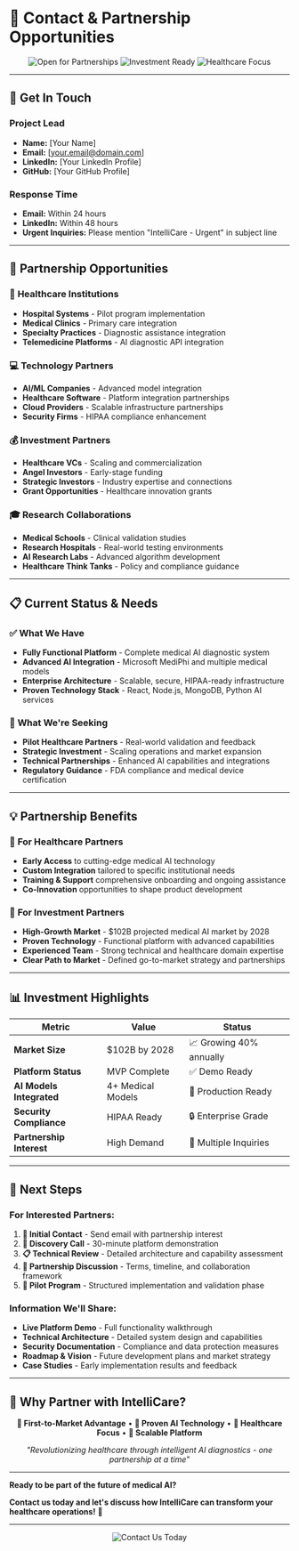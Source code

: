 # 📧 Contact & Partnership Opportunities

<div align="center">
  <img src="https://img.shields.io/badge/🤝-Open%20for%20Partnerships-brightgreen?style=for-the-badge" alt="Open for Partnerships"/>
  <img src="https://img.shields.io/badge/💼-Investment%20Ready-blue?style=for-the-badge" alt="Investment Ready"/>
  <img src="https://img.shields.io/badge/🏥-Healthcare%20Focus-red?style=for-the-badge" alt="Healthcare Focus"/>
</div>

---

## 🎯 **Get In Touch**

### **Project Lead**
- **Name:** [Your Name]
- **Email:** [your.email@domain.com]
- **LinkedIn:** [Your LinkedIn Profile]
- **GitHub:** [Your GitHub Profile]

### **Response Time**
- **Email:** Within 24 hours
- **LinkedIn:** Within 48 hours
- **Urgent Inquiries:** Please mention "IntelliCare - Urgent" in subject line

---

## 🤝 **Partnership Opportunities**

### 🏥 **Healthcare Institutions**
- **Hospital Systems** - Pilot program implementation
- **Medical Clinics** - Primary care integration
- **Specialty Practices** - Diagnostic assistance integration
- **Telemedicine Platforms** - AI diagnostic API integration

### 💻 **Technology Partners**
- **AI/ML Companies** - Advanced model integration
- **Healthcare Software** - Platform integration partnerships
- **Cloud Providers** - Scalable infrastructure partnerships
- **Security Firms** - HIPAA compliance enhancement

### 💰 **Investment Partners**
- **Healthcare VCs** - Scaling and commercialization
- **Angel Investors** - Early-stage funding
- **Strategic Investors** - Industry expertise and connections
- **Grant Opportunities** - Healthcare innovation grants

### 🎓 **Research Collaborations**
- **Medical Schools** - Clinical validation studies
- **Research Hospitals** - Real-world testing environments
- **AI Research Labs** - Advanced algorithm development
- **Healthcare Think Tanks** - Policy and compliance guidance

---

## 📋 **Current Status & Needs**

### ✅ **What We Have**
- **Fully Functional Platform** - Complete medical AI diagnostic system
- **Advanced AI Integration** - Microsoft MediPhi and multiple medical models
- **Enterprise Architecture** - Scalable, secure, HIPAA-ready infrastructure
- **Proven Technology Stack** - React, Node.js, MongoDB, Python AI services

### 🎯 **What We're Seeking**
- **Pilot Healthcare Partners** - Real-world validation and feedback
- **Strategic Investment** - Scaling operations and market expansion
- **Technical Partnerships** - Enhanced AI capabilities and integrations
- **Regulatory Guidance** - FDA compliance and medical device certification

---

## 💡 **Partnership Benefits**

### 🏥 **For Healthcare Partners**
- **Early Access** to cutting-edge medical AI technology
- **Custom Integration** tailored to specific institutional needs
- **Training & Support** comprehensive onboarding and ongoing assistance
- **Co-Innovation** opportunities to shape product development

### 💼 **For Investment Partners**
- **High-Growth Market** - $102B projected medical AI market by 2028
- **Proven Technology** - Functional platform with advanced capabilities
- **Experienced Team** - Strong technical and healthcare domain expertise
- **Clear Path to Market** - Defined go-to-market strategy and partnerships

---

## 📊 **Investment Highlights**

| Metric | Value | Status |
|--------|-------|--------|
| **Market Size** | $102B by 2028 | 📈 Growing 40% annually |
| **Platform Status** | MVP Complete | ✅ Demo Ready |
| **AI Models Integrated** | 4+ Medical Models | 🤖 Production Ready |
| **Security Compliance** | HIPAA Ready | 🔒 Enterprise Grade |
| **Partnership Interest** | High Demand | 🚀 Multiple Inquiries |

---

## 🚀 **Next Steps**

### **For Interested Partners:**

1. **📧 Initial Contact** - Send email with partnership interest
2. **📱 Discovery Call** - 30-minute platform demonstration
3. **📋 Technical Review** - Detailed architecture and capability assessment
4. **🤝 Partnership Discussion** - Terms, timeline, and collaboration framework
5. **🎯 Pilot Program** - Structured implementation and validation phase

### **Information We'll Share:**
- **Live Platform Demo** - Full functionality walkthrough
- **Technical Architecture** - Detailed system design and capabilities
- **Security Documentation** - Compliance and data protection measures
- **Roadmap & Vision** - Future development plans and market strategy
- **Case Studies** - Early implementation results and feedback

---

## 🌟 **Why Partner with IntelliCare?**

<div align="center">

**🎯 First-to-Market Advantage** • **🔬 Proven AI Technology** • **🏥 Healthcare Focus** • **🚀 Scalable Platform**

*"Revolutionizing healthcare through intelligent AI diagnostics - one partnership at a time"*

</div>

---

**Ready to be part of the future of medical AI?** 

**Contact us today and let's discuss how IntelliCare can transform your healthcare operations!** 🚀

---

<div align="center">
  <img src="https://img.shields.io/badge/📧-Contact%20Us%20Today-brightgreen?style=for-the-badge" alt="Contact Us Today"/>
</div>